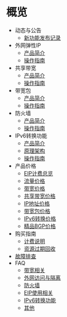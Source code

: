 # 概览


* 动态与公告
     * [新功能发布记录](/unet/notice/New_Feature.md)
* 外网弹性IP
     * [产品简介](/unet/eip/introduction)
     * [操作指南](/unet/eip/guide)
* 共享带宽
     * [产品简介](/unet/share_bandwidth/introduction)
     * [操作指南](/unet/share_bandwidth/guide)
* 带宽包 
     * [产品简介](/unet/bandwidth_package/introduction)
     * [操作指南](/unet/bandwidth_package/guide)
* 防火墙
     * [产品简介](/unet/firewall/introduction)
     * [操作指南](/unet/firewall/guide)
* IPv6转换功能
     * [产品简介](/unet/ipv6translation/introduction)
     * [原理架构](/unet/ipv6translation/structure)
     * [操作指南](/unet/ipv6translation/guide)
* 产品价格
     * [EIP计费总览](/unet/eip_price/compare)
     * [流量价格](/unet/eip_price/traffic)
     * [带宽价格](/unet/eip_price/bandwidth)
     * [共享带宽价格](/unet/eip_price/sharebandwidth)
     * [IP地址价格](/unet/eip_price/ipaddress)
     * [带宽包价格](/unet/eip_price/bandwidthpackage)
     * [IPv6转换价格](/unet/eip_price/ipv6translation)  
     * [精品BGP价格](/unet/eip_price/bgppro)
* 购买指南
     * [计费说明](/charge/README)
     * [资源过期回收](/unet/eip_recycle/introduction)
* [故障排查](/unet/troubleshooting)
* FAQ
     * [带宽相关](/unet/faq/bandwidth)
     * [外网访问与隔离](/unet/faq/access)
     * [防火墙](/unet/faq/firewall)
     * [EIP使用相关](/unet/faq/eip)
     * [IPv6转换功能](/unet/faq/ipv6translation)
     * [其他](/unet/faq/other)
